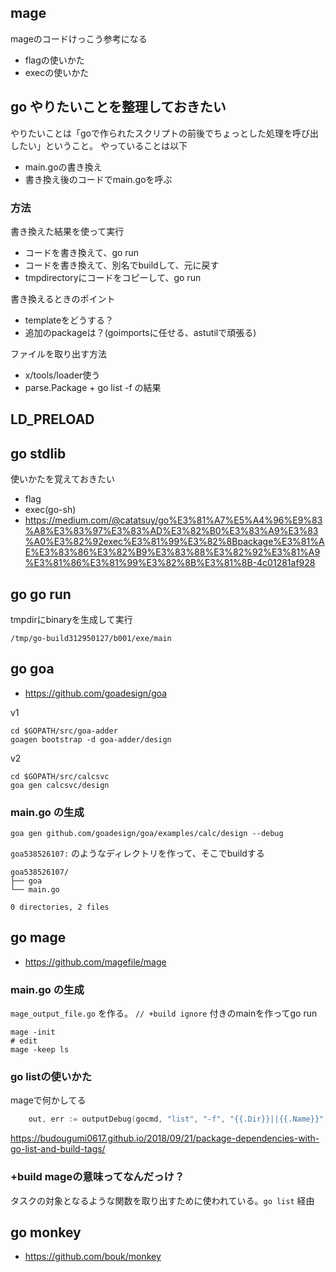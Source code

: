 ## mage

mageのコードけっこう参考になる

- flagの使いかた
- execの使いかた

## go やりたいことを整理しておきたい

やりたいことは「goで作られたスクリプトの前後でちょっとした処理を呼び出したい」ということ。
やっていることは以下

- main.goの書き換え
- 書き換え後のコードでmain.goを呼ぶ

### 方法

書き換えた結果を使って実行

- コードを書き換えて、go run
- コードを書き換えて、別名でbuildして、元に戻す
- tmpdirectoryにコードをコピーして、go run

書き換えるときのポイント

- templateをどうする？
- 追加のpackageは？(goimportsに任せる、astutilで頑張る)

ファイルを取り出す方法

- x/tools/loader使う
- parse.Package + go list -f の結果

## LD_PRELOAD

## go stdlib

使いかたを覚えておきたい

- flag
- exec(go-sh)
- https://medium.com/@catatsuy/go%E3%81%A7%E5%A4%96%E9%83%A8%E3%83%97%E3%83%AD%E3%82%B0%E3%83%A9%E3%83%A0%E3%82%92exec%E3%81%99%E3%82%8Bpackage%E3%81%AE%E3%83%86%E3%82%B9%E3%83%88%E3%82%92%E3%81%A9%E3%81%86%E3%81%99%E3%82%8B%E3%81%8B-4c01281af928

## go go run

tmpdirにbinaryを生成して実行

```
/tmp/go-build312950127/b001/exe/main
```

## go goa

- https://github.com/goadesign/goa

v1

```
cd $GOPATH/src/goa-adder
goagen bootstrap -d goa-adder/design
```

v2

```
cd $GOPATH/src/calcsvc
goa gen calcsvc/design
```

### main.go の生成

```
goa gen github.com/goadesign/goa/examples/calc/design --debug
```

`goa538526107:` のようなディレクトリを作って、そこでbuildする

```
goa538526107/
├── goa
└── main.go

0 directories, 2 files
```

## go mage

- https://github.com/magefile/mage

### main.go の生成

`mage_output_file.go` を作る。 `// +build ignore` 付きのmainを作ってgo run

```
mage -init
# edit
mage -keep ls
```

### go listの使いかた

mageで何かしてる

```go
	out, err := outputDebug(gocmd, "list", "-f", "{{.Dir}}||{{.Name}}", importpath)
```

https://budougumi0617.github.io/2018/09/21/package-dependencies-with-go-list-and-build-tags/

### +build mageの意味ってなんだっけ？

タスクの対象となるような関数を取り出すために使われている。`go list` 経由

## go monkey

- https://github.com/bouk/monkey

